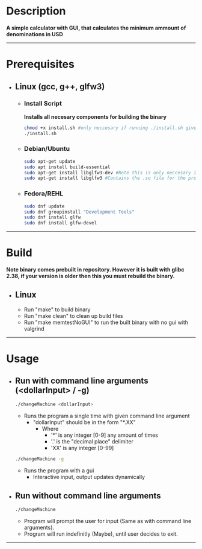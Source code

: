 
# Description

**A simple calculator with GUI, that calculates the minimum ammount of denominations in USD**

---
# Prerequisites
- ## Linux (gcc, g++, glfw3)
  
  - ### Install Script
    **Installs all necesary components for building the binary**
    ```bash
    chmod +x install.sh #only neccesary if running ./install.sh gives permission denied error
    ./install.sh
    ``` 

  - ### Debian/Ubuntu
    ```bash
    sudo apt-get update
    sudo apt install build-essential
    sudo apt-get install libglfw3-dev #Note this is only neccesary if you wish to recompile the program
    sudo apt-get install libglfw3 #Contains the .so file for the program
    ```

  - ### Fedora/REHL
    ```bash
    sudo dnf update
    sudo dnf groupinstall "Development Tools"
    sudo dnf install glfw
    sudo dnf install glfw-devel
    ```

---

# Build 
**Note binary comes prebuilt in repository. However it is built with glibc 2.38, if your version is older then this you must rebuild the binary.**
 - ## Linux
    - Run "make" to build binary
    - Run "make clean" to clean up build files
    - Run "make memtestNoGUI" to run the built binary with no gui with valgrind

---

# Usage
- ## Run with command line arguments (\<dollarInput> / -g)
  ```bash
  ./changeMachine <dollarInput>
  ```
  - Runs the program a single time with given command line argument
    - "dollarInput" should be in the form "*.XX"
      - Where 
        - '*' is any integer [0-9] any amount of times
        - '.' is the "decimal place" delimiter
        - 'XX' is any integer [0-99]  
  
  ```bash
  ./changeMachine -g
  ```
  - Runs the program with a gui
    - Interactive input, output updates dynamically
- ## Run without command line arguments
  ```bash
  ./changeMachine
  ```
  - Program will prompt the user for input (Same as with command line arguments).
  - Program will run indefinitly (Maybe), until user decides to exit.
---